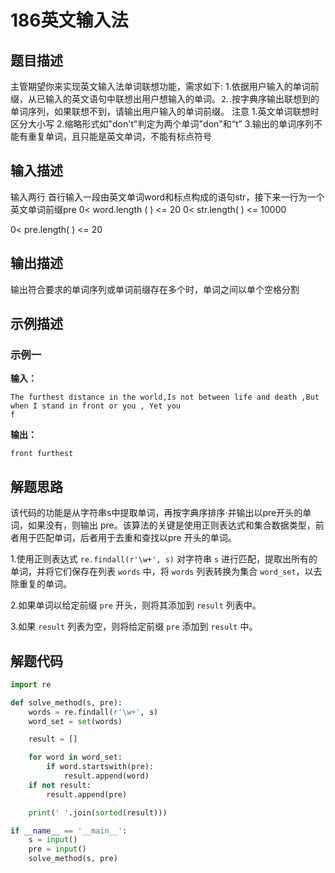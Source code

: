 # 186英文输入法

## 题目描述

主管期望你来实现英文输入法单词联想功能，需求如下:
1.依据用户输入的单词前缀，从已输入的英文语句中联想出用户想输入的单词。⒉.按字典序输出联想到的单词序列，如果联想不到，请输出用户输入的单词前缀。
注意
1.英文单词联想时区分大小写
2.缩略形式如"don't"判定为两个单词"don"和“t”
3.输出的单词序列不能有重复单词，且只能是英文单词，不能有标点符号

## 输入描述

输入两行
首行输入一段由英文单词word和标点构成的语句str，接下来一行为一个英文单词前缀pre
0< word.length ( ) <= 20
0< str.length( ) <= 10000

0< pre.length( ) <= 20

## 输出描述

输出符合要求的单词序列或单词前缀存在多个时，单词之间以单个空格分割 

## 示例描述

### 示例一

**输入：**

```shell
The furthest distance in the world,Is not between life and death ,But when I stand in front or you , Yet you
f
```

**输出：**

```shell
front furthest
```



## 解题思路

该代码的功能是从字符串s中提取单词，再按字典序排序·并输出以pre开头的单词，如果没有，则输出 pre。该算法的关键是使用正则表达式和集合数据类型，前者用于匹配单词，后者用于去重和查找以pre 开头的单词。

1.使用正则表达式 `re.findall(r'\w+', s)` 对字符串 `s` 进行匹配，提取出所有的单词，并将它们保存在列表 `words` 中，将 `words` 列表转换为集合 `word_set`，以去除重复的单词。

2.如果单词以给定前缀 `pre` 开头，则将其添加到 `result` 列表中。

3.如果 `result` 列表为空，则将给定前缀 `pre` 添加到 `result` 中。

## 解题代码

```python
import re

def solve_method(s, pre):
    words = re.findall(r'\w+', s)
    word_set = set(words)

    result = []

    for word in word_set:
        if word.startswith(pre):
            result.append(word)
    if not result:
        result.append(pre)

    print(' '.join(sorted(result)))

if __name__ == '__main__':
    s = input()
    pre = input()
    solve_method(s, pre)
```

